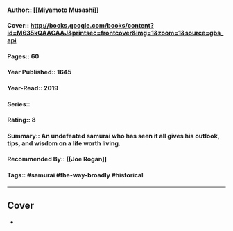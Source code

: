 #### Author:: [[Miyamoto Musashi]]
#### Cover:: http://books.google.com/books/content?id=M635kQAACAAJ&printsec=frontcover&img=1&zoom=1&source=gbs_api
#### Pages:: 60
#### Year Published:: 1645
#### Year-Read:: 2019
#### Series:: 
#### Rating:: 8
#### Summary:: An undefeated samurai who has seen it all gives his outlook, tips, and wisdom on a life worth living.
#### Recommended By:: [[Joe Rogan]]
#### Tags:: #samurai #the-way-broadly  #historical 

---
## Cover
- ![]() 